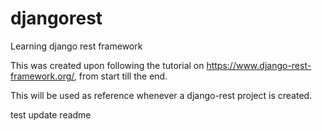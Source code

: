 # djangorest
Learning django rest framework

This was created upon following the tutorial on https://www.django-rest-framework.org/, from start till the end.

This will be used as reference whenever a django-rest project is created.

test update readme
